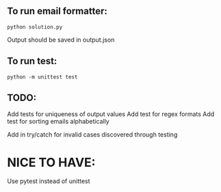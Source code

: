 ## To run email formatter:
`python solution.py`

Output should be saved in output.json

## To run test:
`python -m unittest test`

## TODO:
Add tests for uniqueness of output values
Add test for regex formats
Add test for sorting emails alphabetically

Add in try/catch for invalid cases discovered through testing

# NICE TO HAVE:
Use pytest instead of unittest
